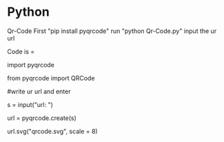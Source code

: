 # Python
Qr-Code
First "pip install pyqrcode" 
      run "python Qr-Code.py"
      input the ur url

Code is =

import pyqrcode

from pyqrcode import QRCode

#write ur url and enter

s = input("url: ")

url = pyqrcode.create(s)

url.svg("qrcode.svg", scale = 8)
